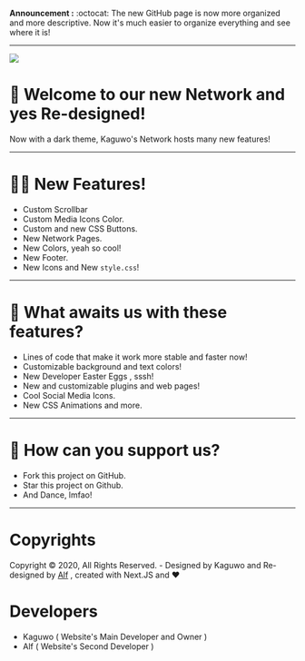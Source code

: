 **Announcement :** :octocat: The new GitHub page is now more organized and more descriptive. Now it's much easier to organize everything and see where it is!

<hr></hr>

<img src="https://alfred.is-inside.me/ruHnm24b.png" />

# 📝 Welcome to our new Network and yes Re-designed!

Now with a dark theme, Kaguwo's ​​Network hosts many new features!

<hr></hr>

# 💁‍♂️ New Features!
- Custom Scrollbar
- Custom Media Icons Color.
- Custom and new CSS Buttons.
- New Network Pages.
- New Colors, yeah so cool!
- New Footer.
- New Icons and New <code>style.css</code>!

<hr></hr>

# 📩 What awaits us with these features?
- Lines of code that make it work more stable and faster now!
- Customizable background and text colors!
- New Developer Easter Eggs , sssh!
- New and customizable plugins and web pages!
- Cool Social Media Icons.
- New CSS Animations and more.

<hr></hr>

# 🙏 How can you support us?
- Fork this project on GitHub.
- Star this project on Github.
- And Dance, lmfao!

<hr></hr>

# Copyrights

Copyright © 2020, All Rights Reserved. - Designed by Kaguwo and Re-designed by <a href="https://github.com/alfredsaveron"> Alf</a> , created with Next.JS and ❤️

# Developers

- Kaguwo ( Website's Main Developer and Owner )
- Alf ( Website's Second Developer )
